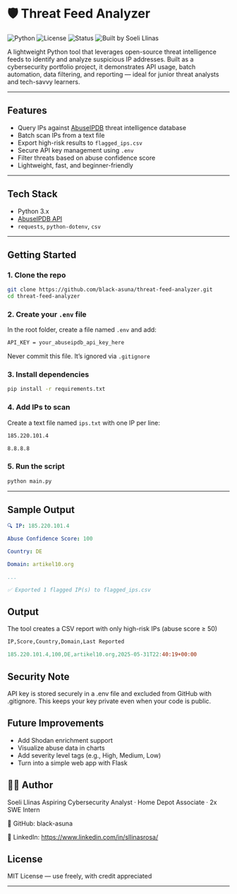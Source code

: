 # 🛡️ Threat Feed Analyzer

![Python](https://img.shields.io/badge/python-3.10-blue.svg)
![License](https://img.shields.io/badge/License-MIT-green.svg)
![Status](https://img.shields.io/badge/status-active-brightgreen)
![Built by Soeli Llinas](https://img.shields.io/badge/Built%20by-Soeli%20Llinas-purple?style=flat-square&logo=github)


A lightweight Python tool that leverages open-source threat intelligence feeds to identify and analyze suspicious IP addresses. Built as a cybersecurity portfolio project, it demonstrates API usage, batch automation, data filtering, and reporting — ideal for junior threat analysts and tech-savvy learners.

---

## Features

- Query IPs against [AbuseIPDB](https://www.abuseipdb.com/) threat intelligence database  
- Batch scan IPs from a text file  
- Export high-risk results to `flagged_ips.csv`  
- Secure API key management using `.env`  
- Filter threats based on abuse confidence score  
- Lightweight, fast, and beginner-friendly

---

## Tech Stack

- Python 3.x  
- [AbuseIPDB API](https://www.abuseipdb.com/)  
- `requests`, `python-dotenv`, `csv`

---

## Getting Started

### 1. Clone the repo
```bash
git clone https://github.com/black-asuna/threat-feed-analyzer.git
cd threat-feed-analyzer
```

### 2. Create your `.env` file
In the root folder, create a file named `.env` and add:

```bash
API_KEY = your_abuseipdb_api_key_here
```

Never commit this file. It’s ignored via `.gitignore`

### 3. Install dependencies
```bash
pip install -r requirements.txt
```
### 4. Add IPs to scan

Create a text file named `ips.txt` with one IP per line:

```bash
185.220.101.4

8.8.8.8
```
### 5. Run the script
```bash
python main.py
```

---

## Sample Output
```yaml
🔍 IP: 185.220.101.4

Abuse Confidence Score: 100

Country: DE

Domain: artikel10.org

...

✅ Exported 1 flagged IP(s) to flagged_ips.csv
```

## Output

The tool creates a CSV report with only high-risk IPs (abuse score ≥ 50)

```makefile
IP,Score,Country,Domain,Last Reported

185.220.101.4,100,DE,artikel10.org,2025-05-31T22:40:19+00:00
```

## Security Note

API key is stored securely in a .env file and excluded from GitHub with .gitignore. This keeps your key private even when your code is public.

## Future Improvements

- Add Shodan enrichment support
- Visualize abuse data in charts
- Add severity level tags (e.g., High, Medium, Low)
- Turn into a simple web app with Flask

## 👩‍💻 Author

Soeli Llinas
Aspiring Cybersecurity Analyst · Home Depot Associate · 
2x SWE Intern

🔗 GitHub: black-asuna

🔗 LinkedIn: https://www.linkedin.com/in/sllinasrosa/

## License

MIT License — use freely, with credit appreciated 


---


